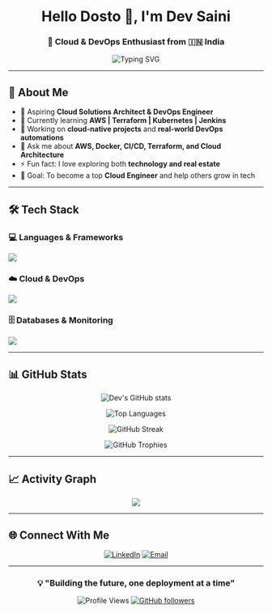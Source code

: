 <h1 align="center">Hello Dosto 👋, I'm Dev Saini</h1>
<h3 align="center">🚀 Cloud & DevOps Enthusiast from 🇮🇳 India</h3>

<p align="center">
  <img src="https://readme-typing-svg.herokuapp.com?font=Fira+Code&size=22&pause=1000&color=2E97F3&center=true&vCenter=true&width=600&lines=Building+future-ready+Cloud+Solutions+☁️;Automating+with+DevOps+tools+⚙️;Always+Learning+and+Improving+🚀" alt="Typing SVG" />
</p>

---

## 🚀 About Me

- 💼 Aspiring **Cloud Solutions Architect & DevOps Engineer**
- 🌱 Currently learning **AWS | Terraform | Kubernetes | Jenkins**
- 🔭 Working on **cloud-native projects** and **real-world DevOps automations**
- 💬 Ask me about **AWS, Docker, CI/CD, Terraform, and Cloud Architecture**
- ⚡ Fun fact: I love exploring both **technology and real estate**
- 🎯 Goal: To become a top **Cloud Engineer** and help others grow in tech

---

## 🛠️ Tech Stack

### 💻 Languages & Frameworks
<p align="left">
  <img src="https://skillicons.dev/icons?i=javascript,html,css,nodejs,react,c++" />
</p>

### ☁️ Cloud & DevOps
<p align="left">
  <img src="https://skillicons.dev/icons?i=aws,docker,kubernetes,jenkins,git,github,terraform,linux" />
</p>

### 🗄️ Databases & Monitoring
<p align="left">
  <img src="https://skillicons.dev/icons?i=mysql,mongodb,prometheus,grafana" />
</p>

---

## 📊 GitHub Stats

<p align="center">
  <img src="https://github-readme-stats.vercel.app/api?username=DEVKUMARSAINI545&show_icons=true&theme=tokyonight" alt="Dev's GitHub stats" />
</p>

<p align="center">
  <img src="https://github-readme-stats.vercel.app/api/top-langs/?username=DEVKUMARSAINI545&layout=compact&theme=tokyonight" alt="Top Languages" />
</p>

<p align="center">
  <img src="https://github-readme-streak-stats.herokuapp.com/?user=DEVKUMARSAINI545&theme=tokyonight" alt="GitHub Streak" />
</p>


<p align="center">
  <img src="https://github-profile-trophy.vercel.app/?username=DEVKUMARSAINI545&theme=tokyonight&no-frame=true&row=1" alt="GitHub Trophies" />
</p>

---

## 📈 Activity Graph

<p align="center">
    <img src="https://github-readme-activity-graph.vercel.app/graph?username=DEVKUMARSAINI545&theme=tokyo-night" />
</p>

---

## 🌐 Connect With Me

<div align="center">
  

[![LinkedIn](https://img.shields.io/badge/LinkedIn-Connect-blue?style=for-the-badge&logo=linkedin&logoColor=white)](https://www.linkedin.com/in/dev-saini-4432002b5/)
[![Email](https://img.shields.io/badge/Email-trainwithshubham@gmail.com-red?style=for-the-badge&logo=gmail&logoColor=white)](mailto:devsaini27806@gmail.com)

</div>

---

<div align="center">
  
### 💡 "Building the future, one deployment at a time" 

![Profile Views](https://komarev.com/ghpvc/?username=DEVKUMARSAINI545&color=brightgreen&style=flat-square)
[![GitHub followers](https://img.shields.io/github/followers/DEVKUMARSAINI545?label=Follow&style=social)](https://github.com/DEVKUMARSAINI545)

</div>

